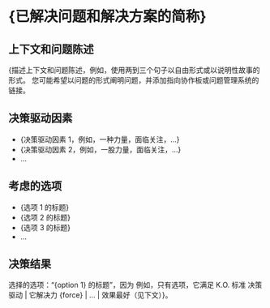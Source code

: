 
# {已解决问题和解决方案的简称}

## 上下文和问题陈述

{描述上下文和问题陈述，例如，使用两到三个句子以自由形式或以说明性故事的形式。
您可能希望以问题的形式阐明问题，并添加指向协作板或问题管理系统的链接。

<!-- This is an optional element. Feel free to remove. -->

## 决策驱动因素

- {决策驱动因素 1，例如，一种力量，面临关注，...}
- {决策驱动因素 2，例如，一股力量，面临关注，...}
- … <!-- numbers of drivers can vary -->

## 考虑的选项

- {选项 1 的标题}
- {选项 2 的标题}
- {选项 3 的标题}
- … <!-- numbers of options can vary -->

## 决策结果

选择的选项：“{option 1} 的标题”，因为
例如，只有选项，它满足 K.O. 标准 决策驱动 | 它解决力 {force} | ... | 效果最好（见下文）}。
